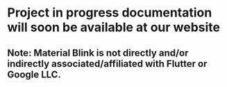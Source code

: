 # Project in progress documentation will soon be available at our website

## Note: Material Blink is not directly and/or indirectly associated/affiliated with Flutter or Google LLC. 